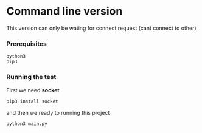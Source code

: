# Command line version
This version can only be wating for connect request (cant connect to other)
### Prerequisites
```
python3
pip3
```
### Running the test
First we need **socket**
```
pip3 install socket
```
and then we ready to running this project
```
python3 main.py
```